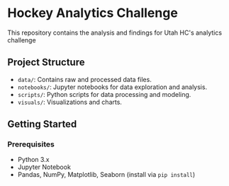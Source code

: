 # Hockey Analytics Challenge

This repository contains the analysis and findings for Utah HC's analytics challenge

## Project Structure

- `data/`: Contains raw and processed data files.
- `notebooks/`: Jupyter notebooks for data exploration and analysis.
- `scripts/`: Python scripts for data processing and modeling.
- `visuals/`: Visualizations and charts.

## Getting Started

### Prerequisites

- Python 3.x
- Jupyter Notebook
- Pandas, NumPy, Matplotlib, Seaborn (install via `pip install`)

